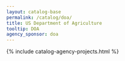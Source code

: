 ```yaml
---
layout: catalog-base
permalink: /catalog/doa/
title: US Department of Agriculture 
tooltip: DOA
agency_sponsor: doa
---
```


{% include catalog-agency-projects.html %}